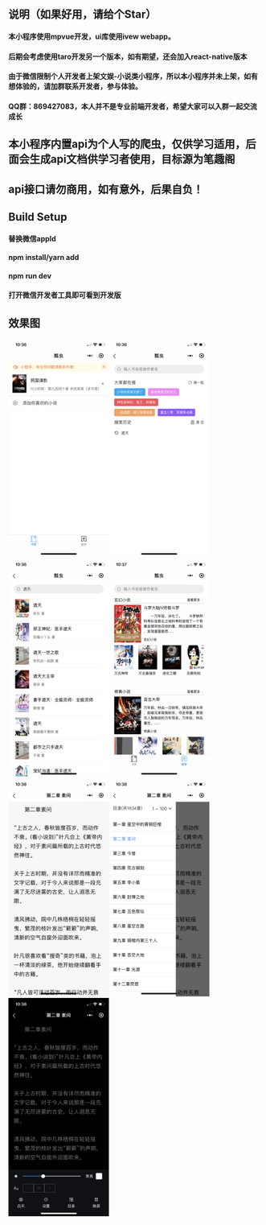 ## 说明（如果好用，请给个Star）
#### 本小程序使用mpvue开发，ui库使用ivew webapp。
#### 后期会考虑使用taro开发另一个版本，如有期望，还会加入react-native版本
#### 由于微信限制个人开发者上架文娱-小说类小程序，所以本小程序并未上架，如有想体验的，请加群联系开发者，参与体验。
#### QQ群：869427083，本人并不是专业前端开发者，希望大家可以入群一起交流成长
## 本小程序内置api为个人写的爬虫，仅供学习适用，后面会生成api文档供学习者使用，目标源为笔趣阁
## api接口请勿商用，如有意外，后果自负！

## Build Setup
#### 替换微信appId
#### npm install/yarn add
#### npm run dev
#### 打开微信开发者工具即可看到开发版

## 效果图
<img src="./demo/IMG_0179.PNG" width="200" style="display: inline-block;" /><img src="./demo/IMG_0182.PNG" width="200" style="display: inline-block;" /><img src="./demo/IMG_0181.PNG" width="200" style="display: inline-block;" /><img src="./demo/IMG_0183.PNG" width="200" style="display: inline-block;" /><img src="./demo/IMG_0184.PNG" width="200" style="display: inline-block;" /><img src="./demo/IMG_0185.PNG" width="200" style="display: inline-block;" /><img src="./demo/IMG_0186.PNG" width="200" style="display: inline-block;" />


